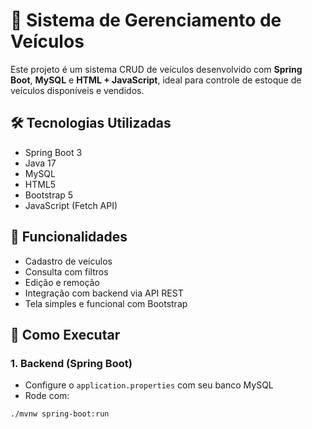 # 🚗 Sistema de Gerenciamento de Veículos

Este projeto é um sistema CRUD de veículos desenvolvido com **Spring Boot**, **MySQL** e **HTML + JavaScript**, ideal para controle de estoque de veículos disponíveis e vendidos.

## 🛠 Tecnologias Utilizadas

- Spring Boot 3
- Java 17
- MySQL
- HTML5
- Bootstrap 5
- JavaScript (Fetch API)

## 🔧 Funcionalidades

- Cadastro de veículos
- Consulta com filtros
- Edição e remoção
- Integração com backend via API REST
- Tela simples e funcional com Bootstrap


## 🚀 Como Executar

### 1. Backend (Spring Boot)

- Configure o `application.properties` com seu banco MySQL
- Rode com:
```bash
./mvnw spring-boot:run
